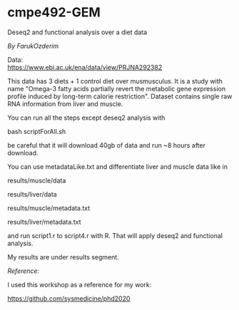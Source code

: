 # cmpe492-GEM

Deseq2 and functional analysis over a diet data  

_By FarukOzderim_  

Data:  
https://www.ebi.ac.uk/ena/data/view/PRJNA292382

This data has 3 diets + 1 control diet over musmusculus. It is a study with name "Omega-3 fatty acids partially revert the metabolic gene expression profile induced by long-term calorie restriction". Dataset contains single raw RNA information from liver and muscle.


You can run all the steps except deseq2 analysis with

bash scriptForAll.sh

be careful that it will download 40gb of data and run ~8 hours after download.

You can use metadataLike.txt and differentiate liver and muscle data like in 

results/muscle/data

results/liver/data

results/muscle/metadata.txt

results/liver/metadata.txt

and run script1.r to script4.r with R. That will apply deseq2 and functional analysis.



My results are under results segment.


_Reference:_

I used this workshop as a reference for my work:

https://github.com/sysmedicine/phd2020
